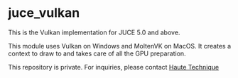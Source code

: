 # juce_vulkan 

This is the Vulkan implementation for JUCE 5.0 and above.

This module uses Vulkan on Windows and MoltenVK on MacOS. It creates a context to draw to and takes care of all the GPU preparation.

This repository is private. For inquiries, please contact [Haute Technique](mailto:sander@hautetechnique.com)
 
